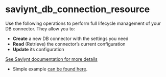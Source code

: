 # saviynt_db_connection_resource

Use the following operations to perform full lifecycle management of your DB connector. They allow you to:

- **Create** a new DB connector with the settings you need  
- **Read** (Retrieve) the connector’s current configuration  
- **Update** its configuration

[See Saviynt documentation for more details](https://docs.saviyntcloud.com/bundle/SAP-HANA-25/page/Content/Using-Classic-Integration-v2022x.htm)

- Simple example [can be found here](./resource.tf).
